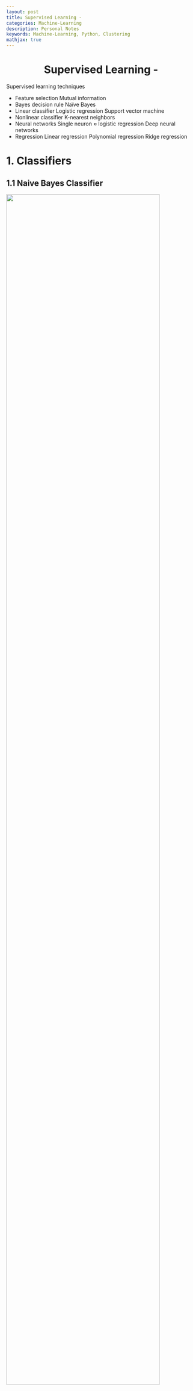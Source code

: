 ```yaml
---
layout: post
title: Supervised Learning - 
categories: Machine-Learning
description: Personal Notes
keywords: Machine-Learning, Python, Clustering
mathjax: true
---
```


<center>

# Supervised Learning - 
</center>

Supervised learning techniques
- Feature selection
Mutual information
- Bayes decision rule 
Naïve Bayes
- Linear classifier
Logistic regression 
Support vector machine 
- Nonlinear classifier
K-nearest neighbors
- Neural networks
Single neuron ≈ logistic regression
Deep neural networks
- Regression
Linear regression
Polynomial regression
Ridge regression

# 1. Classifiers
## 1.1 Naive Bayes Classifier
<img src='/images/2022-12/Snipaste_2022-12-12_11-27-18.png' width='90%'>

## 1.2 Nearest Neighbor Classifier (KNN)
<img src='/images/2022-12/Snipaste_2022-12-12_11-28-32.png' width='80%'>

<img src='/images/2022-12/Snipaste_2022-12-12_11-33-47.png' width='80%'>

## 1.3 Maximum Margin Classifier (SVM)

<img src='/images/2022-12/Snipaste_2022-12-12_12-15-43.png' width='80%'>

因为这里的 $c$ 为常数，因此可以除到 "$\ge$" 左侧的参数 $w,b$ 中，这样就得到了 Support Vector Machine(SVM) 的基本形式
$$\min_{w,b}\|w\|^2$$

$$s.t.\text{ }y^i(w^Tx^i+b)\ge 1,\forall i$$

where $y^i=\pm 1$ 表示 $x^i$ 属于 Class 1 or Class 2

<span style="background-color: yellow; color: black;">Support Vectors are the points on the lines $w^Tx+b=\pm 1$</span>

### 1.3.1 Dual problem of SVM
Firstly convert SVM equation to standard form
$$\min_{w,b}\frac{1}{2}w^Tw$$

$$s.t.\text{ }1-y^i(w^Tx^i+b)\le 0,\forall i$$

Then construct Lagrangian function
$$L(w,\alpha,\beta)=\frac{1}{2}w^Tw+\sum_{i=1}^m\alpha_i(1-y^i(w^Tx^i+b))$$

- when $1-y^i(w^Tx^i+b)=0,\alpha_i > 0$
- when $1-y^i(w^Tx^i+b)\ne 0,\alpha_i = 0$

Take derivative and set to zero (找最优的 $w^*$)
$$\frac{\partial L}{\partial w}=0\to w=\sum_{i=1}^m\alpha_iy^ix^i$$

$$\frac{\partial L}{\partial b}=0\to \sum_{i=1}^m\alpha_iy^i=0$$

Plug back into Lagrangian and simplify to get the **dual problem of SVM**:
$$L(w,\alpha,\beta)=\sum_{i=1}^m\alpha_i-\frac{1}{2}\sum_{i,j=1}^m\alpha_i\alpha_jy^iy^j({x^i}^Tx^j)$$

$$s.t.\begin{cases}
  \alpha_i\ge 0 \text{ }\forall i\\
  \sum_i^m\alpha_iy^i=0
\end{cases}$$

通过求解以上 quadratic programming，求得 $\alpha_i^*,y^i$

### 1.3.2 Solve dual problem

<img src='/images/2022-12/Snipaste_2022-12-12_17-44-19.png' width='90%'>

首先求出 $w$:
$$w=\sum_{i=1}^m\alpha_iy^ix^i$$

在对于任意 data $i$ such that $\alpha_i>0$，求出 $b$:
$$1-y^i(w^Tx^i+b)=0$$



## Linear Regression Model


<img src='/images/2022-12/Snipaste_2022-12-12_22-18-03.png' width='80%'>


## Ridge Regression


<img src='/images/2022-12/Snipaste_2022-12-12_22-20-34.png' width='80%'>

## Nonlinear Regression

<img src='/images/2022-12/Snipaste_2022-12-13_09-46-14.png' width='80%'>


<img src='/images/2022-12/.png' width='70%'>
<img src='/images/2022-12/.png' width='70%'>
<img src='/images/2022-12/.png' width='70%'>
<img src='/images/2022-12/.png' width='70%'>
<img src='/images/2022-12/.png' width='70%'>



<center><img src='/images/2022-12/.png' width='70%'></center>
<center><img src='/images/2022-12/.png' width='70%'></center>
<center><img src='/images/2022-12/.png' width='70%'></center>
<center><img src='/images/2022-12/.png' width='70%'></center>
<center><img src='/images/2022-12/.png' width='70%'></center>
<center><img src='/images/2022-12/.png' width='70%'></center>
<center><img src='/images/2022-12/.png' width='70%'></center>
<center><img src='/images/2022-12/.png' width='70%'></center>


